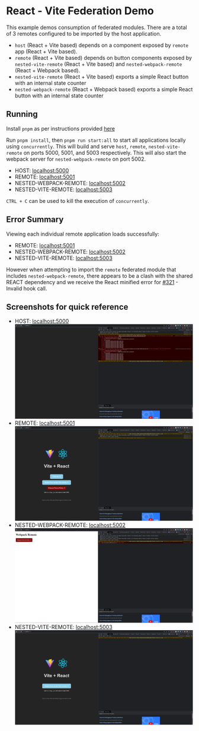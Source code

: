 # React - Vite Federation Demo

This example demos consumption of federated modules. There are a total of 3 remotes configured to be imported by the host application. 

- `host` (React + Vite based) depends on a component exposed by `remote` app (React + Vite based).
- `remote` (React + Vite based) depends on button components exposed by `nested-vite-remote` (React + Vite based) and `nested-webpack-remote` (React + Webpack based).
- `nested-vite-remote` (React + Vite based) exports a simple React button with an internal state counter
- `nested-webpack-remote` (React + Webpack based) exports a simple React button with an internal state counter


## Running

Install `pnpm` as per instructions provided [here](https://pnpm.io/installation)

Run `pnpm install`, then `pnpm run start:all` to start all applications locally using `concurrently`. This will build and serve `host`, `remote`, `nested-vite-remote` on ports 5000, 5001, and 5003 respectively. This will also start the webpack server for `nested-webpack-remote` on port 5002.

- HOST: [localhost:5000](http://localhost:5000/)
- REMOTE: [localhost:5001](http://localhost:5001/)
- NESTED-WEBPACK-REMOTE: [localhost:5002](http://localhost:5002/)
- NESTED-VITE-REMOTE: [localhost:5003](http://localhost:5003/)

`CTRL + C` can be used to kill the execution of `concurrently`.

## Error Summary
Viewing each individual remote application loads successfully:
- REMOTE: [localhost:5001](http://localhost:5001/)
- NESTED-WEBPACK-REMOTE: [localhost:5002](http://localhost:5002/)
- NESTED-VITE-REMOTE: [localhost:5003](http://localhost:5003/)

However when attempting to import the `remote` federated module that includes `nested-webpack-remote`, there appears to be a clash with the shared REACT dependency and we receive the React minified error for [#321](https://legacy.reactjs.org/docs/error-decoder.html/?invariant=321) - Invalid hook call.

## Screenshots for quick reference
- HOST: [localhost:5000](http://localhost:5000/)
![HOST](images/host.png)
- REMOTE: [localhost:5001](http://localhost:5001/)
![REMOTE](images/remote.png)
- NESTED-WEBPACK-REMOTE: [localhost:5002](http://localhost:5002/)
![NESTED WEBPACK REMOTE](images/nested-webpack-remote.png)
- NESTED-VITE-REMOTE: [localhost:5003](http://localhost:5003/)
![NESTED VITE REMOTE](images/nested-vite-remote.png)